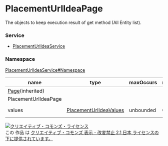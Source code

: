 # PlacementUrlIdeaPage
The objects to keep execution result of get method (All Entity list).
### Service
+ [PlacementUrlIdeaService](../../services/PlacementUrlIdeaService.md)

### Namespace
[PlacementUrlIdeaService#Namespace](../../services/PlacementUrlIdeaService.md#namespace)

| name | type | maxOccurs | minOccurs | response | add | set | remove | description |
|---|---|---|---|---|---|---|---|---|
| <a href="../Common/Page.md">Page</a>(inherited)|||||||||
| PlacementUrlIdeaPage|||||||||
| values| <a href="./PlacementUrlIdeaValues.md">PlacementUrlIdeaValues</a>| unbounded| 0| ○| -| -| -| Result of get method |

<a rel="license" href="http://creativecommons.org/licenses/by-nd/2.1/jp/"><img alt="クリエイティブ・コモンズ・ライセンス" style="border-width:0" src="https://i.creativecommons.org/l/by-nd/2.1/jp/88x31.png" /></a><br />この 作品 は <a rel="license" href="http://creativecommons.org/licenses/by-nd/2.1/jp/">クリエイティブ・コモンズ 表示 - 改変禁止 2.1 日本 ライセンスの下に提供されています。</a>
